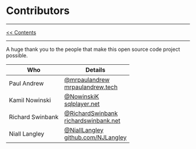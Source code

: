 # Contributors

___
[<< Contents](/procfwk/contents) 

___

A huge thank you to the people that make this open source code project possible.

| Who | Details |
|------------|-------------|
|Paul Andrew |[@mrpaulandrew](https://twitter.com/mrpaulandrew)<br/>[mrpaulandrew.tech](https://mrpaulandrew.tech)|
|Kamil Nowinski |[@NowinskiK](https://twitter.com/NowinskiK)<br/>[sqlplayer.net](https://sqlplayer.net)|
|Richard Swinbank |[@RichardSwinbank](https://twitter.com/RichardSwinbank)<br/>[richardswinbank.net](https://richardswinbank.net/)|
|Niall Langley |[@NiallLangley](https://twitter.com/NiallLangley)<br/>[github.com/NJLangley](https://github.com/NJLangley)|